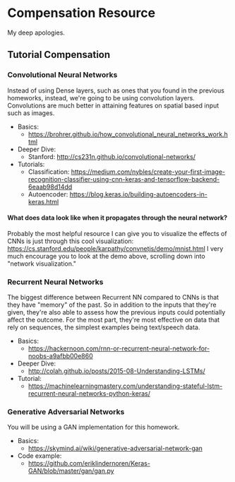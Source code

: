 # Compensation Resource
My deep apologies.

## Tutorial Compensation
### Convolutional Neural Networks
Instead of using Dense layers, such as ones that you found in the previous homeworks, instead, we're going to be using convolution layers. Convolutions are much better in attaining features on spatial based input such as images.
* Basics:
  * https://brohrer.github.io/how_convolutional_neural_networks_work.html
* Deeper Dive:
  * Stanford: http://cs231n.github.io/convolutional-networks/
* Tutorials:
  * Classification: https://medium.com/nybles/create-your-first-image-recognition-classifier-using-cnn-keras-and-tensorflow-backend-6eaab98d14dd
  * Autoencoder: https://blog.keras.io/building-autoencoders-in-keras.html
  
#### What does data look like when it propagates through the neural network?
Probably the most helpful resource I can give you to visualize the effects of CNNs is just through this cool visualization:
https://cs.stanford.edu/people/karpathy/convnetjs/demo/mnist.html
I very much encourage you to look at the demo above, scrolling down into "network visualization."

### Recurrent Neural Networks
The biggest difference between Recurrent NN compared to CNNs is that they have "memory" of the past. So in addition to the inputs that they're given, they're also able to assess how the previous inputs could potentially affect the outcome. For the most part, they're most effective on data that rely on sequences, the simplest examples being text/speech data.

* Basics:
  * https://hackernoon.com/rnn-or-recurrent-neural-network-for-noobs-a9afbb00e860
* Deeper Dive:
  * http://colah.github.io/posts/2015-08-Understanding-LSTMs/
* Tutorial:
  * https://machinelearningmastery.com/understanding-stateful-lstm-recurrent-neural-networks-python-keras/

### Generative Adversarial Networks 
You will be using a GAN implementation for this homework.

* Basics:
  * https://skymind.ai/wiki/generative-adversarial-network-gan
* Code example:
  * https://github.com/eriklindernoren/Keras-GAN/blob/master/gan/gan.py
